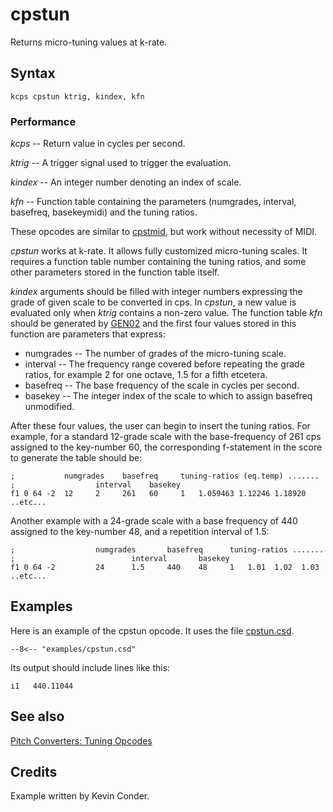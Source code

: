 <!--
id:cpstun
category:Pitch Converters:Tuning Opcodes
-->
# cpstun
Returns micro-tuning values at k-rate.

## Syntax
``` csound-orc
kcps cpstun ktrig, kindex, kfn
```

### Performance

_kcps_ -- Return value in cycles per second.

_ktrig_ -- A trigger signal used to trigger the evaluation.

_kindex_ -- An integer number denoting an index of scale.

_kfn_ --  Function table containing the parameters (numgrades, interval, basefreq, basekeymidi) and the tuning ratios.

These opcodes are similar to [cpstmid](../../opcodes/cpstmid), but work without necessity of MIDI.

_cpstun_ works at k-rate. It allows fully customized micro-tuning scales. It requires a function table number containing the tuning ratios, and some other parameters stored in the function table itself.

_kindex_ arguments should be filled with integer numbers expressing the grade of given scale to be converted in cps. In _cpstun_, a new value is evaluated only when _ktrig_ contains a non-zero value.  The function table _kfn_ should be generated by [GEN02](../../scoregens/gen02) and the first four values stored in this function are parameters that express:

* numgrades -- The number of grades of the micro-tuning scale.
* interval -- The frequency range covered before repeating the grade ratios, for example 2 for one octave, 1.5 for a fifth etcetera.
* basefreq -- The base frequency of the scale in cycles per second.
* basekey -- The integer index of the scale to which to assign basefreq unmodified.

After these four values, the user can begin to insert the tuning ratios.  For example, for a standard 12-grade scale with the base-frequency of 261 cps assigned to the key-number 60, the corresponding f-statement in the score to generate the table should be:

``` csound-sco
;           numgrades    basefreq     tuning-ratios (eq.temp) .......
;                  interval    basekey
f1 0 64 -2  12     2     261   60     1   1.059463 1.12246 1.18920 ..etc...
```

Another example with a 24-grade scale with a base frequency of 440 assigned to the key-number 48, and a repetition interval of 1.5:

``` csound-sco
;                  numgrades       basefreq      tuning-ratios .......
;                          interval       basekey
f1 0 64 -2         24      1.5     440    48     1   1.01  1.02  1.03   ..etc...
```

## Examples

Here is an example of the cpstun opcode. It uses the file [cpstun.csd](../../examples/cpstun.csd).

``` csound-csd title="Example of the cpstun opcode." linenums="1"
--8<-- "examples/cpstun.csd"
```

Its output should include lines like this:

```
i1   440.11044
```

## See also

[Pitch Converters: Tuning Opcodes](../../pitch/tuning)

## Credits

Example written by Kevin Conder.
